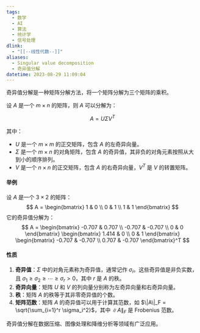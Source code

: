 ```yaml
---
tags:
  - 数学
  - AI
  - 算法
  - 统计学
  - 信号处理
dlink:
  - "[[--线性代数--]]"
aliases:
  - Singular value decomposition
  - 奇异值分解
datetime: 2023-08-29 11:09:04
---
```

奇异值分解是一种矩阵分解方法，将一个矩阵分解为三个矩阵的乘积。

设 $A$ 是一个 $m \times n$ 的矩阵，则 $A$ 可以分解为：

$$
A = U \Sigma V^T
$$

其中：

- $U$ 是一个 $m \times m$ 的正交矩阵，包含 $A$ 的左奇异向量。
- $\Sigma$ 是一个 $m \times n$ 的对角矩阵，包含 $A$ 的奇异值，其非负的对角元素按照从大到小的顺序排列。
- $V$ 是一个 $n \times n$ 的正交矩阵，包含 $A$ 的右奇异向量，$V^T$ 是 $V$ 的转置矩阵。

#### 举例
设 $A$ 是一个 $3 \times 2$ 的矩阵：
$$
A = \begin{bmatrix}
1 & 0 \\
0 & 1 \\
1 & 1
\end{bmatrix}
$$
它的奇异值分解为：
$$
A = \begin{bmatrix}
-0.707 & 0.707 \\
-0.707 & -0.707 \\
0 & 0
\end{bmatrix}
\begin{bmatrix}
1.414 & 0 \\
0 & 1
\end{bmatrix}
\begin{bmatrix}
-0.707 & -0.707 \\
0.707 & -0.707
\end{bmatrix}^T
$$

#### 性质

1. **奇异值**：$\Sigma$ 中的对角元素称为奇异值，通常记作 $\sigma_i$。这些奇异值是非负实数，且 $\sigma_1 \geq \sigma_2 \geq \cdots \geq \sigma_r > 0$，其中 $r$ 是 $A$ 的秩。
2. **奇异向量**：矩阵 $U$ 和 $V$ 的列向量分别称为左奇异向量和右奇异向量。
3. **秩**：矩阵 $A$ 的秩等于其非零奇异值的个数。
4. **矩阵范数**：矩阵 $A$ 的奇异值可以用于计算其范数，如 $\|A\|_F = \sqrt{\sum_{i=1}^r \sigma_i^2}$，其中 $\|A\|_F$ 是 Frobenius 范数。

奇异值分解在数据压缩、图像处理和降维分析等领域有广泛应用。
